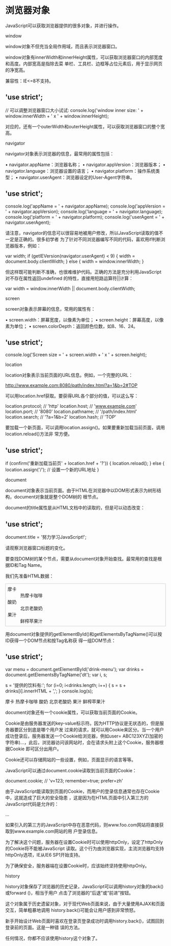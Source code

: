 # 浏览器对象

JavaScript可以获取浏览器提供的很多对象，并进行操作。

window

window对象不但充当全局作用域，而且表示浏览器窗口。

window对象有innerWidth和innerHeight属性，可以获取浏览器窗口的内部宽度和高度。内部宽高是指除去菜
单栏、工具栏、边框等占位元素后，用于显示网页的净宽高。

兼容性：IE<=8不支持。

'use strict';
----
// 可以调整浏览器窗口大小试试:
console.log('window inner size: ' + window.innerWidth + ' x ' + window.innerHeight);

对应的，还有一个outerWidth和outerHeight属性，可以获取浏览器窗口的整个宽高。

navigator

navigator对象表示浏览器的信息，最常用的属性包括：

  • navigator.appName：浏览器名称；
  • navigator.appVersion：浏览器版本；
  • navigator.language：浏览器设置的语言；
  • navigator.platform：操作系统类型；
  • navigator.userAgent：浏览器设定的User-Agent字符串。

'use strict';
----
console.log('appName = ' + navigator.appName);
console.log('appVersion = ' + navigator.appVersion);
console.log('language = ' + navigator.language);
console.log('platform = ' + navigator.platform);
console.log('userAgent = ' + navigator.userAgent);

请注意，navigator的信息可以很容易地被用户修改，所以JavaScript读取的值不一定是正确的。很多初学者
为了针对不同浏览器编写不同的代码，喜欢用if判断浏览器版本，例如：

var width;
if (getIEVersion(navigator.userAgent) < 9) {
    width = document.body.clientWidth;
} else {
    width = window.innerWidth;
}

但这样既可能判断不准确，也很难维护代码。正确的方法是充分利用JavaScript对不存在属性返回undefined
的特性，直接用短路运算符||计算：

var width = window.innerWidth || document.body.clientWidth;

screen

screen对象表示屏幕的信息，常用的属性有：

  • screen.width：屏幕宽度，以像素为单位；
  • screen.height：屏幕高度，以像素为单位；
  • screen.colorDepth：返回颜色位数，如8、16、24。

'use strict';
----
console.log('Screen size = ' + screen.width + ' x ' + screen.height);

location

location对象表示当前页面的URL信息。例如，一个完整的URL：

http://www.example.com:8080/path/index.html?a=1&b=2#TOP

可以用location.href获取。要获得URL各个部分的值，可以这么写：

location.protocol; // 'http'
location.host; // 'www.example.com'
location.port; // '8080'
location.pathname; // '/path/index.html'
location.search; // '?a=1&b=2'
location.hash; // 'TOP'

要加载一个新页面，可以调用location.assign()。如果要重新加载当前页面，调用location.reload()方法非
常方便。

'use strict';
----
if (confirm('重新加载当前页' + location.href + '?')) {
    location.reload();
} else {
    location.assign('/'); // 设置一个新的URL地址
}

document

document对象表示当前页面。由于HTML在浏览器中以DOM形式表示为树形结构，document对象就是整个DOM树的
根节点。

document的title属性是从HTML文档中的<title>xxx</title>读取的，但是可以动态改变：

'use strict';
----
document.title = '努力学习JavaScript!';

请观察浏览器窗口标题的变化。

要查找DOM树的某个节点，需要从document对象开始查找。最常用的查找是根据ID和Tag Name。

我们先准备HTML数据：

<dl id="drink-menu" style="border:solid 1px #ccc;padding:6px;">
    <dt>摩卡</dt>
    <dd>热摩卡咖啡</dd>
    <dt>酸奶</dt>
    <dd>北京老酸奶</dd>
    <dt>果汁</dt>
    <dd>鲜榨苹果汁</dd>
</dl>

用document对象提供的getElementById()和getElementsByTagName()可以按ID获得一个DOM节点和按Tag名称获
得一组DOM节点：

'use strict';
----
var menu = document.getElementById('drink-menu');
var drinks = document.getElementsByTagName('dt');
var i, s;

s = '提供的饮料有:';
for (i=0; i<drinks.length; i++) {
    s = s + drinks[i].innerHTML + ',';
}
console.log(s);

摩卡
    热摩卡咖啡
酸奶
    北京老酸奶
果汁
    鲜榨苹果汁

document对象还有一个cookie属性，可以获取当前页面的Cookie。

Cookie是由服务器发送的key-value标示符。因为HTTP协议是无状态的，但是服务器要区分到底是哪个用户发
过来的请求，就可以用Cookie来区分。当一个用户成功登录后，服务器发送一个Cookie给浏览器，例如user=
ABC123XYZ(加密的字符串)...，此后，浏览器访问该网站时，会在请求头附上这个Cookie，服务器根据Cookie
即可区分出用户。

Cookie还可以存储网站的一些设置，例如，页面显示的语言等等。

JavaScript可以通过document.cookie读取到当前页面的Cookie：

document.cookie; // 'v=123; remember=true; prefer=zh'

由于JavaScript能读取到页面的Cookie，而用户的登录信息通常也存在Cookie中，这就造成了巨大的安全隐患
，这是因为在HTML页面中引入第三方的JavaScript代码是允许的：

<!-- 当前页面在wwwexample.com -->
<html>
    <head>
        <script src="http://www.foo.com/jquery.js"></script>
    </head>
    ...
</html>

如果引入的第三方的JavaScript中存在恶意代码，则www.foo.com网站将直接获取到www.example.com网站的用
户登录信息。

为了解决这个问题，服务器在设置Cookie时可以使用httpOnly，设定了httpOnly的Cookie将不能被JavaScript
读取。这个行为由浏览器实现，主流浏览器均支持httpOnly选项，IE从IE6 SP1开始支持。

为了确保安全，服务器端在设置Cookie时，应该始终坚持使用httpOnly。

history

history对象保存了浏览器的历史记录，JavaScript可以调用history对象的back()或forward ()，相当于用户
点击了浏览器的“后退”或“前进”按钮。

这个对象属于历史遗留对象，对于现代Web页面来说，由于大量使用AJAX和页面交互，简单粗暴地调用
history.back()可能会让用户感到非常愤怒。

新手开始设计Web页面时喜欢在登录页登录成功时调用history.back()，试图回到登录前的页面。这是一种错
误的方法。

任何情况，你都不应该使用history这个对象了。

